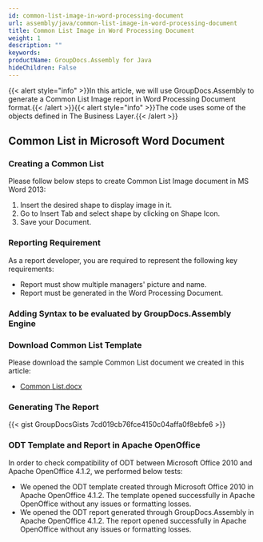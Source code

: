 ```yaml
---
id: common-list-image-in-word-processing-document
url: assembly/java/common-list-image-in-word-processing-document
title: Common List Image in Word Processing Document
weight: 1
description: ""
keywords: 
productName: GroupDocs.Assembly for Java
hideChildren: False
---
```

{{< alert style="info" >}}In this article, we will use GroupDocs.Assembly to generate a Common List Image report in Word Processing Document format.{{< /alert >}}{{< alert style="info" >}}The code uses some of the objects defined in The Business Layer.{{< /alert >}}

## Common List in Microsoft Word Document

### Creating a Common List

Please follow below steps to create Common List Image document in MS Word 2013:

1.  Insert the desired shape to display image in it.
2.  Go to Insert Tab and select shape by clicking on Shape Icon.
3.  Save your Document.

### Reporting Requirement

As a report developer, you are required to represent the following key requirements:

*   Report must show multiple managers' picture and name.
*   Report must be generated in the Word Processing Document.

### Adding Syntax to be evaluated by GroupDocs.Assembly Engine

### Download Common List Template

Please download the sample Common List document we created in this article:

*   [Common List.docx](https://github.com/groupdocs-assembly/GroupDocs.Assembly-for-Java/blob/master/Examples/GroupDocs.Assembly.Examples.Java/Data/Storage/Word%20Templates/Common%20List.docx?raw=true)

### Generating The Report

{{< gist GroupDocsGists 7cd019cb76fce4150c04affa0f8ebfe6 >}}



### ODT Template and Report in Apache OpenOffice

In order to check compatibility of ODT between Microsoft Office 2010 and Apache OpenOffice 4.1.2, we performed below tests:

*   We opened the ODT template created through Microsoft Office 2010 in Apache OpenOffice 4.1.2. The template opened successfully in Apache OpenOffice without any issues or formatting losses.
*   We opened the ODT report generated through GroupDocs.Assembly in Apache OpenOffice 4.1.2. The report opened successfully in Apache OpenOffice without any issues or formatting losses.
